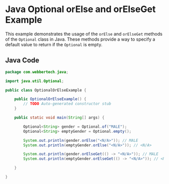 # Java Optional orElse and orElseGet Example

This example demonstrates the usage of the `orElse` and `orElseGet` methods of the `Optional` class in Java. These methods provide a way to specify a default value to return if the `Optional` is empty.

## Java Code

```java
package com.webbertech.java;

import java.util.Optional;

public class OptionalOrElseExample {

    public OptionalOrElseExample() {
        // TODO Auto-generated constructor stub
    }

    public static void main(String[] args) {

        Optional<String> gender = Optional.of("MALE");
        Optional<String> emptyGender = Optional.empty();

        System.out.println(gender.orElse("<N/A>")); // MALE
        System.out.println(emptyGender.orElse("<N/A>")); // <N/A>

        System.out.println(gender.orElseGet(() -> "<N/A>")); // MALE
        System.out.println(emptyGender.orElseGet(() -> "<N/A>")); // <N/A>

    }

}
